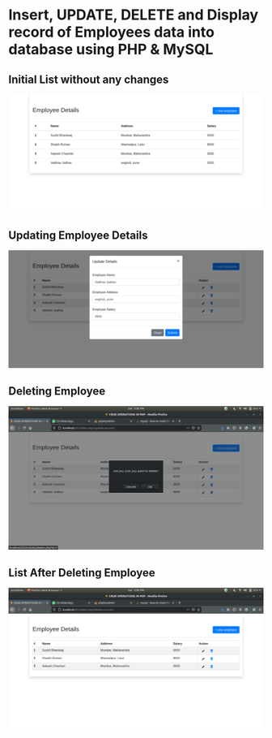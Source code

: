 # Insert, UPDATE, DELETE and Display record of Employees data into database using PHP & MySQL

## Initial List without any changes
![Adding Employee](https://raw.githubusercontent.com/sbrocks777/wt-assignments/master/05/screenshots/Initial%20List%20without%20any%20changes.png)

## Updating Employee Details
![List of all Employees.png](https://raw.githubusercontent.com/sbrocks777/wt-assignments/master/05/screenshots/Updating%20Employee%20Details.png)


## Deleting Employee
![List of all Employees.png](https://raw.githubusercontent.com/sbrocks777/wt-assignments/master/05/screenshots/Deleting%20Employee.png)


## List After Deleting Employee
![List of all Employees.png](https://raw.githubusercontent.com/sbrocks777/wt-assignments/master/05/screenshots/List%20After%20Deleting%20Employee.png)



